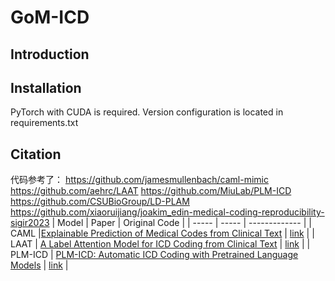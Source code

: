# GoM-ICD
## Introduction
## Installation
PyTorch with CUDA is required. Version configuration is located in requirements.txt 

## Citation
代码参考了：
https://github.com/jamesmullenbach/caml-mimic
https://github.com/aehrc/LAAT
https://github.com/MiuLab/PLM-ICD
https://github.com/CSUBioGroup/LD-PLAM
https://github.com/xiaoruijiang/joakim_edin-medical-coding-reproducibility-sigir2023
| Model | Paper | Original Code |
| ----- | ----- | ------------- |
| CAML |[Explainable Prediction of Medical Codes from Clinical Text](https://aclanthology.org/N18-1100/) | [link](https://github.com/jamesmullenbach/caml-mimic) | 
| LAAT | [A Label Attention Model for ICD Coding from Clinical Text](https://arxiv.org/abs/2007.06351) | [link](https://github.com/aehrc/LAAT) |
| PLM-ICD | [PLM-ICD: Automatic ICD Coding with Pretrained Language Models](https://aclanthology.org/2022.clinicalnlp-1.2/) | [link](https://github.com/MiuLab/PLM-ICD) |
